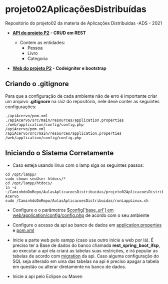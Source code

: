 # projeto02AplicaçõesDistribuídas
Repositório do projeto02 da materia de Aplicações Distribuídas -ADS - 2021 

* **[API do  projeto P2](https://github.com/pedro-ibs/projeto02AplicacoesDistribuidas/tree/main/apiAcervo) - CRUD em REST**
    * Contem as entidades:
        * Pessoa
        * Livro
        * Categoria


* **[Web do  projeto P2](https://github.com/pedro-ibs/projeto02AplicacoesDistribuidas/tree/main/web) - Codeigniter e bootstrap**


## **Criando o .gitignore**
Para que a configuração de cada ambiente não de erro é importante criar um arquivo **.gitignore** na raiz do repositório, nele deve conter as seguintes configurações:

```
./apiAcervo/pom.xml
./apiAcervo/src/main/resources/application.properties
./web/application/config/config.php
/apiAcervo/pom.xml
/apiAcervo/src/main/resources/application.properties
/web/application/config/config.php

```  



## **Iniciando o Sistema Corretamente**

 * Caso esteja usando linux com o lamp siga os seguintes passos:
```
cd /opt/lampp/
sudo chown seuUser htdocs/*
cd /opt/lampp/htdocs/
ln -s ~/CaminhdoDoRepo/AulasAplicacoesDistribuidas/projeto02AplicacoesDistribuidas/web/ Acervo
sudo /CaminhdoDoRepo/AulasAplicacoesDistribuidas/runLappLinux.sh
```
 * Configure o o parâmetros [$config['base_url'] em web/application/config/config.php](https://github.com/pedro-ibs/projeto02AplicacoesDistribuidas/blob/main/web/application/config/config.php) de acordo com o seu ambiente 

 * Configure o acesso da api ao banco de dados em [application.properties](https://github.com/pedro-ibs/projeto02AplicacoesDistribuidas/blob/main/apiAcervo/src/main/resources/application.properties) e [pom.xml](https://github.com/pedro-ibs/projeto02AplicacoesDistribuidas/blob/main/apiAcervo/pom.xml)


 * Inicie a parte web pelo xampp (caso use outro inicie a web por lá). É preciso ter a Base de dados  do banco chamada **rest_spring_boot_ifsp**, ao executar a api ela criará as tabelas suas restrições, e irá popular as tabelas de acordo com [migration](https://github.com/pedro-ibs/AulasAplicacoesDistribuidas/tree/main/aula09_atv1/src/main/resources/db/migration) da api. Caso alguma configuração do SQL seja alterado em uma das tabelas na api é preciso apagar a tabela em questão ou alterar diretamente no banco de dados.

 * Inicie a api pelo Eclipse ou Maven
